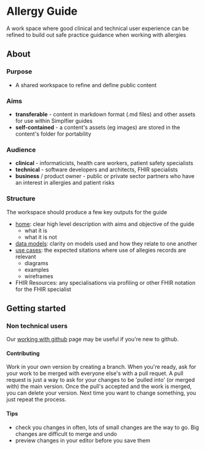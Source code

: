 # Allergy Guide

A work space where good clinical and technical user experience can be refined to build out safe practice guidance when working with allergies
## About
### Purpose
* A shared workspace to refine and define public content
### Aims
* **transferable** - content in markdown format (.md files) and other assets for use within Simplfier guides
* **self-contained** - a content's assets (eg images) are stored in the content's folder for portability
### Audience 
 * **clinical** - informaticists, health care workers, patient safety specialists
 * **technical** - software developers and architects, FHIR specialists
 * **business** / product owner - public or private sector partners who have an interest in allergies and patient risks

### Structure
 The workspace should produce a few key outputs for the guide
 * [home](index.md): clear high level description with aims and objective of the guide
   *  what it is
   *  what it is not
 * [data models](data-model.md): clarity on models used and how they relate to one another
 * [use cases](usecase/index.md): the expected sitations where use of allegies records are relevant
   * diagrams
   * examples
   * wireframes
 * FHIR Resources: any specialisations via profiling or other FHIR notation for the FHIR specialist

## Getting started
### Non technical users

Our [working with github](url) page may be useful if you're new to github.

#### Contributing
Work in your own version by creating a branch. When you're ready, ask for your work to be merged with everyone else's with a pull requet. A pull request is just a way to ask for your changes to be 'pulled into' (or merged with) the main version. Once the pull's accepted and the work is merged, you can delete your version. Next time you want to change something, you just repeat the process.

#### Tips
* check you changes in often, lots of small changes are the way to go. Big changes are difficult to merge and undo
* preview changes in your editor before you save them

  

